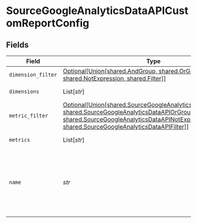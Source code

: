 # SourceGoogleAnalyticsDataAPICustomReportConfig


## Fields

| Field                                                                                                                                                                                                                                         | Type                                                                                                                                                                                                                                          | Required                                                                                                                                                                                                                                      | Description                                                                                                                                                                                                                                   |
| --------------------------------------------------------------------------------------------------------------------------------------------------------------------------------------------------------------------------------------------- | --------------------------------------------------------------------------------------------------------------------------------------------------------------------------------------------------------------------------------------------- | --------------------------------------------------------------------------------------------------------------------------------------------------------------------------------------------------------------------------------------------- | --------------------------------------------------------------------------------------------------------------------------------------------------------------------------------------------------------------------------------------------- |
| `dimension_filter`                                                                                                                                                                                                                            | [Optional[Union[shared.AndGroup, shared.OrGroup, shared.NotExpression, shared.Filter]]](../../models/shared/dimensionsfilter.md)                                                                                                              | :heavy_minus_sign:                                                                                                                                                                                                                            | Dimensions filter                                                                                                                                                                                                                             |
| `dimensions`                                                                                                                                                                                                                                  | List[*str*]                                                                                                                                                                                                                                   | :heavy_check_mark:                                                                                                                                                                                                                            | A list of dimensions.                                                                                                                                                                                                                         |
| `metric_filter`                                                                                                                                                                                                                               | [Optional[Union[shared.SourceGoogleAnalyticsDataAPIAndGroup, shared.SourceGoogleAnalyticsDataAPIOrGroup, shared.SourceGoogleAnalyticsDataAPINotExpression, shared.SourceGoogleAnalyticsDataAPIFilter]]](../../models/shared/metricsfilter.md) | :heavy_minus_sign:                                                                                                                                                                                                                            | Metrics filter                                                                                                                                                                                                                                |
| `metrics`                                                                                                                                                                                                                                     | List[*str*]                                                                                                                                                                                                                                   | :heavy_check_mark:                                                                                                                                                                                                                            | A list of metrics.                                                                                                                                                                                                                            |
| `name`                                                                                                                                                                                                                                        | *str*                                                                                                                                                                                                                                         | :heavy_check_mark:                                                                                                                                                                                                                            | The name of the custom report, this name would be used as stream name.                                                                                                                                                                        |